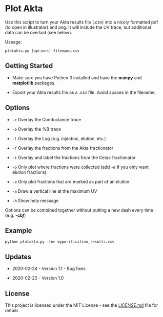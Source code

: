 # Plot Akta

Use this script to turn your Akta results file (.csv) into a nicely formatted pdf (to open in illustrator) and png. It will include the UV trace, but additional data can be overlaid (see below).

Useage:

```
plotakta.py [options] filename.csv
```

## Getting Started

* Make sure you have Python 3 installed and have the **numpy** and **matplotlib** packages.

* Export your Akta results file as a .csv file. Avoid spaces in the filename.

## Options

* ```-c``` Overlay the Conductance trace

* ```-b``` Overlay the %B trace

* ```-l``` Overlay the Log (e.g. injection, elution, etc.)

* ```-f``` Overlay the fractions from the Akta fractionator

* ```-t``` Overlay and label the fractions from the Cetac fractionator

* ```-o``` Only plot where fractions were collected (add *-e* if you only want elution fractions)

* ```-e``` Only plot fractions that are marked as part of an elution

* ```-m``` Draw a vertical line at the maximum UV

* ```-h``` Show help message

Options can be combined together without putting a new dash every time (e.g. ***-cbf***)

## Example

```
python plotakta.py -foe mypurification_results.csv
```

## Updates

* 2020-02-24 - Version 1.1 - Bug fixes.

* 2020-02-23 - Version 1.0

## License

This project is licensed under the MIT License - see the [LICENSE.md](LICENSE.md) file for details
